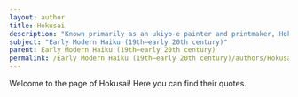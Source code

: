 ```yaml
---
layout: author
title: Hokusai
description: "Known primarily as an ukiyo-e painter and printmaker, Hokusai (1760-1849) composed haiku that complemented his visual artwork. His poetry vividly captures the essence of nature and often evokes imagery found in his iconic prints."
subject: "Early Modern Haiku (19th–early 20th century)"
parent: Early Modern Haiku (19th–early 20th century)
permalink: /Early Modern Haiku (19th–early 20th century)/authors/Hokusai/
---
```


Welcome to the page of Hokusai! Here you can find their quotes.
